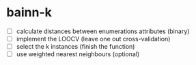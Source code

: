 # bainn-k

- [ ] calculate distances between enumerations attributes (binary)
- [ ] implement the LOOCV (leave one out cross-validation)
- [ ] select the k instances (finish the function)
- [ ] use weighted nearest neighbours (optional)
